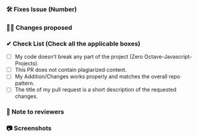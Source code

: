 <!-- Remove the sections which are not applicable -->

### 🛠️ Fixes Issue (Number)

<!-- Example: Closes #31 -->

### 👨‍💻 Changes proposed

<!-- List all the proposed changes in your PR -->

### ✔ Check List (Check all the applicable boxes) <!-- Follow the below conventions to check the box -->

- [ ] My code doesn't break any part of the project (Zero Octave-Javascript-Projects).
- [ ] This PR does not contain plagiarized content.
- [ ] My Addition/Changes works properly and matches the overall repo pattern.
- [ ] The title of my pull request is a short description of the requested changes.

### 📄 Note to reviewers

<!-- Add notes to reviewers if applicable -->

### 📷 Screenshots

<!-- Add screenshots -->
